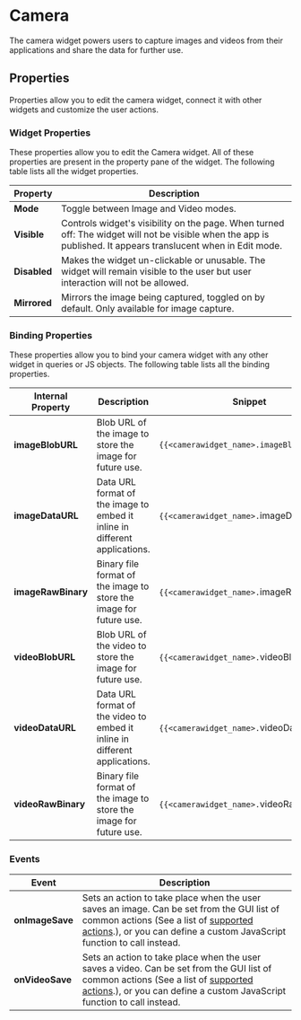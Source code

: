 # Camera

The camera widget powers users to capture images and videos from their applications and share the data for further use.

## Properties

Properties allow you to edit the camera widget, connect it with other widgets and customize the user actions.

### Widget Properties

These properties allow you to edit the Camera widget. All of these properties are present in the property pane of the widget. The following table lists all the widget properties.

| Property     | Description                                                                                                                                                    |
| ------------ | -------------------------------------------------------------------------------------------------------------------------------------------------------------- |
| **Mode**     | Toggle between Image and Video modes.                                                                                                                          |
| **Visible**  | Controls widget's visibility on the page. When turned off: The widget will not be visible when the app is published. It appears translucent when in Edit mode. |
| **Disabled** | Makes the widget un-clickable or unusable. The widget will remain visible to the user but user interaction will not be allowed.                                |
| **Mirrored** | Mirrors the image being captured, toggled on by default. Only available for image capture.                                                                     |

### Binding Properties

These properties allow you to bind your camera widget with any other widget in queries or JS objects. The following table lists all the binding properties.

| Internal Property  | Description                                                                | Snippet                                    |
| ------------------ | -------------------------------------------------------------------------- | ------------------------------------------ |
| **imageBlobURL**   | Blob URL of the image to store the image for future use.                   | `{{<camerawidget_name>.imageBlobURL}}`     |
| **imageDataURL**   | Data URL format of the image to embed it inline in different applications. | `{{<camerawidget_name>.`imageDataURL`}}`   |
| **imageRawBinary** | Binary file format of the image to store the image for future use.         | `{{<camerawidget_name>.`imageRawBinary`}}` |
| **videoBlobURL**   | Blob URL of the video to store the image for future use.                   | `{{<camerawidget_name>.`videoBlobURL`}}`   |
| **videoDataURL**   | Data URL format of the video to embed it inline in different applications. | `{{<camerawidget_name>.`videoDataURL`}}`   |
| **videoRawBinary** | Binary file format of the image to store the image for future use.         | `{{<camerawidget_name>.`videoRawBinary`}}` |

### Events

| Event           | Description                                                                                                                                                                                                                                     |
| --------------- | ----------------------------------------------------------------------------------------------------------------------------------------------------------------------------------------------------------------------------------------------- |
| **onImageSave** | Sets an action to take place when the user saves an image. Can be set from the GUI list of common actions (See a list of [supported actions](../appsmith-framework/actions/).), or you can define a custom JavaScript function to call instead. |
| **onVideoSave** | Sets an action to take place when the user saves a video. Can be set from the GUI list of common actions (See a list of [supported actions](../appsmith-framework/actions/).), or you can define a custom JavaScript function to call instead.  |
